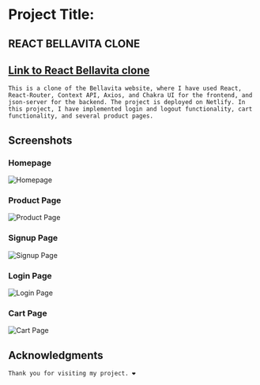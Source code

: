 
# Project Title:
## REACT BELLAVITA CLONE

## [Link to React Bellavita clone](https://react-bellavita-clone.netlify.app/)

```This is a clone of the Bellavita website, where I have used React, React-Router, Context API, Axios, and Chakra UI for the frontend, and json-server for the backend. The project is deployed on Netlify. In this project, I have implemented login and logout functionality, cart functionality, and several product pages.```

## Screenshots

### Homepage
![Homepage](./images/React-Bellavita-home.png)

### Product Page
![Product Page](./images/product.png)

### Signup Page
![Signup Page](./images/signup.png)

### Login Page
![Login Page](./images/login.png)

### Cart Page
![Cart Page](./images/cart.png)

## Acknowledgments
``` Thank you for visiting my project. ❤️ ```

